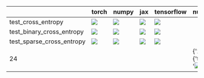 |                           | torch                                                                                                                                                                                  | numpy                                                                                                                                                                                  | jax                                                                                                                                                                                    | tensorflow                                                                                                                                                                             | numpy/1                                                                                                                                                                                                                      |
|:--------------------------|:---------------------------------------------------------------------------------------------------------------------------------------------------------------------------------------|:---------------------------------------------------------------------------------------------------------------------------------------------------------------------------------------|:---------------------------------------------------------------------------------------------------------------------------------------------------------------------------------------|:---------------------------------------------------------------------------------------------------------------------------------------------------------------------------------------|:-----------------------------------------------------------------------------------------------------------------------------------------------------------------------------------------------------------------------------|
| test_cross_entropy        | <a href="https://github.com/unifyai/ivy/actions/runs/4592617960/jobs/8109803237" rel="noopener noreferrer" target="_blank"><img src=https://img.shields.io/badge/-success-success></a> | <a href="https://github.com/unifyai/ivy/actions/runs/4592617960/jobs/8109803237" rel="noopener noreferrer" target="_blank"><img src=https://img.shields.io/badge/-success-success></a> | <a href="https://github.com/unifyai/ivy/actions/runs/4594537061/jobs/8113692742" rel="noopener noreferrer" target="_blank"><img src=https://img.shields.io/badge/-success-success></a> | <a href="https://github.com/unifyai/ivy/actions/runs/4592617960/jobs/8109803237" rel="noopener noreferrer" target="_blank"><img src=https://img.shields.io/badge/-success-success></a> |                                                                                                                                                                                                                              |
| test_binary_cross_entropy | <a href="https://github.com/unifyai/ivy/actions/runs/4592617960/jobs/8109803237" rel="noopener noreferrer" target="_blank"><img src=https://img.shields.io/badge/-success-success></a> | <a href="https://github.com/unifyai/ivy/actions/runs/4636048249/jobs/8203593718" rel="noopener noreferrer" target="_blank"><img src=https://img.shields.io/badge/-success-success></a> | <a href="https://github.com/unifyai/ivy/actions/runs/4636048249/jobs/8203593718" rel="noopener noreferrer" target="_blank"><img src=https://img.shields.io/badge/-success-success></a> | <a href="https://github.com/unifyai/ivy/actions/runs/4636048249/jobs/8203593718" rel="noopener noreferrer" target="_blank"><img src=https://img.shields.io/badge/-success-success></a> |                                                                                                                                                                                                                              |
| test_sparse_cross_entropy | <a href="https://github.com/unifyai/ivy/actions/runs/4592617960/jobs/8109803237" rel="noopener noreferrer" target="_blank"><img src=https://img.shields.io/badge/-success-success></a> | <a href="https://github.com/unifyai/ivy/actions/runs/4592617960/jobs/8109803237" rel="noopener noreferrer" target="_blank"><img src=https://img.shields.io/badge/-success-success></a> | <a href="https://github.com/unifyai/ivy/actions/runs/4592617960/jobs/8109803237" rel="noopener noreferrer" target="_blank"><img src=https://img.shields.io/badge/-success-success></a> | <a href="https://github.com/unifyai/ivy/actions/runs/4592617960/jobs/8109803237" rel="noopener noreferrer" target="_blank"><img src=https://img.shields.io/badge/-success-success></a> |                                                                                                                                                                                                                              |
| 24                        |                                                                                                                                                                                        |                                                                                                                                                                                        |                                                                                                                                                                                        |                                                                                                                                                                                        | {'2\n': {'test_binary_cross_entropy': '<a href="https://github.com/unifyai/ivy/actions/runs/4624845169/jobs/8180070995" rel="noopener noreferrer" target="_blank"><img src=https://img.shields.io/badge/-failure-red></a>'}} |